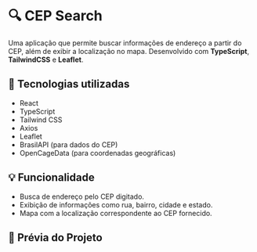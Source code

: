 # 🔍 CEP Search

Uma aplicação que permite buscar informações de endereço a partir do CEP, além de exibir a localização no mapa. Desenvolvido com **TypeScript**, **TailwindCSS** e **Leaflet**.

## 🚀 Tecnologias utilizadas

- React
- TypeScript
- Tailwind CSS
- Axios
- Leaflet
- BrasilAPI (para dados do CEP)
- OpenCageData (para coordenadas geográficas)

## 💡 Funcionalidade

- Busca de endereço pelo CEP digitado.
- Exibição de informações como rua, bairro, cidade e estado.
- Mapa com a localização correspondente ao CEP fornecido.

## 📸 Prévia do Projeto
